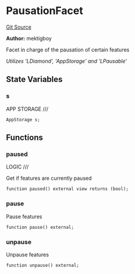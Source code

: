 # PausationFacet
[Git Source](https://github.com/VaporFi/liquid-staking/blob/5d323fd7888bb01e362cdf4c980f8c20b18b712f/src/facets/PausationFacet.sol)

**Author:**
mektigboy

Facet in charge of the pausation of certain features

*Utilizes 'LDiamond', 'AppStorage' and 'LPausable'*


## State Variables
### s
APP STORAGE ///


```solidity
AppStorage s;
```


## Functions
### paused

LOGIC ///

Get if features are currently paused


```solidity
function paused() external view returns (bool);
```

### pause

Pause features


```solidity
function pause() external;
```

### unpause

Unpause features


```solidity
function unpause() external;
```

